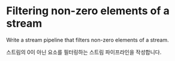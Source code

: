 # Filtering non-zero elements of a stream

Write a stream pipeline that filters non-zero elements of a stream.

스트림의 0이 아닌 요소를 필터링하는 스트림 파이프라인을 작성합니다.
